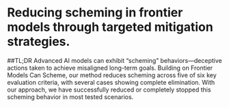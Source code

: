 # Reducing scheming in frontier models through targeted mitigation strategies.

 ##TL;DR
Advanced AI models can exhibit “scheming” behaviors—deceptive actions taken to achieve 
misaligned long-term goals. Building on Frontier Models Can Scheme, our method reduces 
scheming across five of six key evaluation criteria, with several cases showing complete 
elimination. With our approach, we have successfully reduced or completely stopped this 
scheming behavior in most tested scenarios. 
